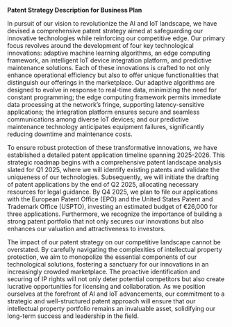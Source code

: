 **Patent Strategy Description for Business Plan**

In pursuit of our vision to revolutionize the AI and IoT landscape, we have devised a comprehensive patent strategy aimed at safeguarding our innovative technologies while reinforcing our competitive edge. Our primary focus revolves around the development of four key technological innovations: adaptive machine learning algorithms, an edge computing framework, an intelligent IoT device integration platform, and predictive maintenance solutions. Each of these innovations is crafted to not only enhance operational efficiency but also to offer unique functionalities that distinguish our offerings in the marketplace. Our adaptive algorithms are designed to evolve in response to real-time data, minimizing the need for constant programming; the edge computing framework permits immediate data processing at the network’s fringe, supporting latency-sensitive applications; the integration platform ensures secure and seamless communications among diverse IoT devices; and our predictive maintenance technology anticipates equipment failures, significantly reducing downtime and maintenance costs.

To ensure robust protection of these transformative innovations, we have established a detailed patent application timeline spanning 2025-2026. This strategic roadmap begins with a comprehensive patent landscape analysis slated for Q1 2025, where we will identify existing patents and validate the uniqueness of our technologies. Subsequently, we will initiate the drafting of patent applications by the end of Q2 2025, allocating necessary resources for legal guidance. By Q4 2025, we plan to file our applications with the European Patent Office (EPO) and the United States Patent and Trademark Office (USPTO), investing an estimated budget of €26,000 for three applications. Furthermore, we recognize the importance of building a strong patent portfolio that not only secures our innovations but also enhances our valuation and attractiveness to investors.

The impact of our patent strategy on our competitive landscape cannot be overstated. By carefully navigating the complexities of intellectual property protection, we aim to monopolize the essential components of our technological solutions, fostering a sanctuary for our innovations in an increasingly crowded marketplace. The proactive identification and securing of IP rights will not only deter potential competitors but also create lucrative opportunities for licensing and collaboration. As we position ourselves at the forefront of AI and IoT advancements, our commitment to a strategic and well-structured patent approach will ensure that our intellectual property portfolio remains an invaluable asset, solidifying our long-term success and leadership in the field.
